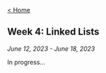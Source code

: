 [< Home](https://shammip.github.io/)

## Week 4: Linked Lists

*June 12, 2023 - June 18, 2023*

In progress...

